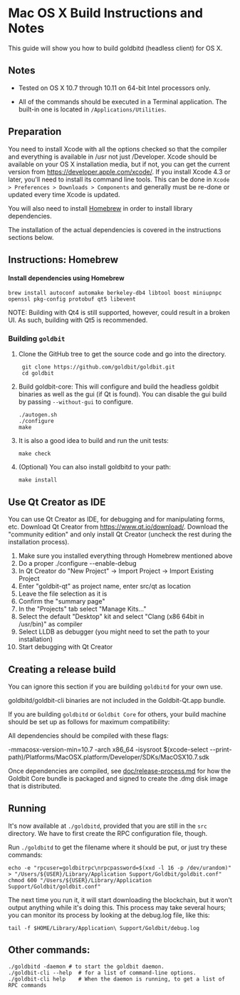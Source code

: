 Mac OS X Build Instructions and Notes
====================================
This guide will show you how to build goldbitd (headless client) for OS X.

Notes
-----

* Tested on OS X 10.7 through 10.11 on 64-bit Intel processors only.

* All of the commands should be executed in a Terminal application. The
built-in one is located in `/Applications/Utilities`.

Preparation
-----------

You need to install Xcode with all the options checked so that the compiler
and everything is available in /usr not just /Developer. Xcode should be
available on your OS X installation media, but if not, you can get the
current version from https://developer.apple.com/xcode/. If you install
Xcode 4.3 or later, you'll need to install its command line tools. This can
be done in `Xcode > Preferences > Downloads > Components` and generally must
be re-done or updated every time Xcode is updated.

You will also need to install [Homebrew](http://brew.sh) in order to install library
dependencies.

The installation of the actual dependencies is covered in the instructions
sections below.

Instructions: Homebrew
----------------------

#### Install dependencies using Homebrew

    brew install autoconf automake berkeley-db4 libtool boost miniupnpc openssl pkg-config protobuf qt5 libevent

NOTE: Building with Qt4 is still supported, however, could result in a broken UI. As such, building with Qt5 is recommended.

### Building `goldbit`

1. Clone the GitHub tree to get the source code and go into the directory.

        git clone https://github.com/goldbit/goldbit.git
        cd goldbit

2.  Build goldbit-core:
    This will configure and build the headless goldbit binaries as well as the gui (if Qt is found).
    You can disable the gui build by passing `--without-gui` to configure.

        ./autogen.sh
        ./configure
        make

3.  It is also a good idea to build and run the unit tests:

        make check

4.  (Optional) You can also install goldbitd to your path:

        make install

Use Qt Creator as IDE
------------------------
You can use Qt Creator as IDE, for debugging and for manipulating forms, etc.
Download Qt Creator from https://www.qt.io/download/. Download the "community edition" and only install Qt Creator (uncheck the rest during the installation process).

1. Make sure you installed everything through Homebrew mentioned above
2. Do a proper ./configure --enable-debug
3. In Qt Creator do "New Project" -> Import Project -> Import Existing Project
4. Enter "goldbit-qt" as project name, enter src/qt as location
5. Leave the file selection as it is
6. Confirm the "summary page"
7. In the "Projects" tab select "Manage Kits..."
8. Select the default "Desktop" kit and select "Clang (x86 64bit in /usr/bin)" as compiler
9. Select LLDB as debugger (you might need to set the path to your installation)
10. Start debugging with Qt Creator

Creating a release build
------------------------
You can ignore this section if you are building `goldbitd` for your own use.

goldbitd/goldbit-cli binaries are not included in the Goldbit-Qt.app bundle.

If you are building `goldbitd` or `Goldbit Core` for others, your build machine should be set up
as follows for maximum compatibility:

All dependencies should be compiled with these flags:

 -mmacosx-version-min=10.7
 -arch x86_64
 -isysroot $(xcode-select --print-path)/Platforms/MacOSX.platform/Developer/SDKs/MacOSX10.7.sdk

Once dependencies are compiled, see [doc/release-process.md](release-process.md) for how the Goldbit Core
bundle is packaged and signed to create the .dmg disk image that is distributed.

Running
-------

It's now available at `./goldbitd`, provided that you are still in the `src`
directory. We have to first create the RPC configuration file, though.

Run `./goldbitd` to get the filename where it should be put, or just try these
commands:

    echo -e "rpcuser=goldbitrpc\nrpcpassword=$(xxd -l 16 -p /dev/urandom)" > "/Users/${USER}/Library/Application Support/Goldbit/goldbit.conf"
    chmod 600 "/Users/${USER}/Library/Application Support/Goldbit/goldbit.conf"

The next time you run it, it will start downloading the blockchain, but it won't
output anything while it's doing this. This process may take several hours;
you can monitor its process by looking at the debug.log file, like this:

    tail -f $HOME/Library/Application\ Support/Goldbit/debug.log

Other commands:
-------

    ./goldbitd -daemon # to start the goldbit daemon.
    ./goldbit-cli --help  # for a list of command-line options.
    ./goldbit-cli help    # When the daemon is running, to get a list of RPC commands
